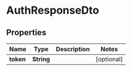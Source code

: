 

# AuthResponseDto


## Properties

| Name | Type | Description | Notes |
|------------ | ------------- | ------------- | -------------|
|**token** | **String** |  |  [optional] |



